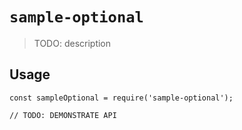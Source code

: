 # `sample-optional`

> TODO: description

## Usage

```
const sampleOptional = require('sample-optional');

// TODO: DEMONSTRATE API
```
